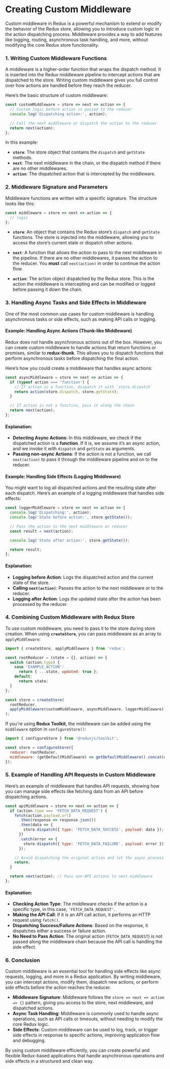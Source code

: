 # Creating Custom Middleware

Custom middleware in Redux is a powerful mechanism to extend or modify the behavior of the Redux store, allowing you to introduce custom logic in the action dispatching process. Middleware provides a way to add features like logging, routing, asynchronous task handling, and more, without modifying the core Redux store functionality.

### 1. Writing Custom Middleware Functions

A middleware is a higher-order function that wraps the dispatch method. It is inserted into the Redux middleware pipeline to intercept actions that are dispatched to the store. Writing custom middleware gives you full control over how actions are handled before they reach the reducer.

Here’s the basic structure of custom middleware:

```javascript
const customMiddleware = store => next => action => {
  // Custom logic before action is passed to the reducer
  console.log('Dispatching action:', action);

  // Call the next middleware or dispatch the action to the reducer
  return next(action);
};
```

In this example:
- **`store`**: The store object that contains the `dispatch` and `getState` methods.
- **`next`**: The next middleware in the chain, or the dispatch method if there are no other middlewares.
- **`action`**: The dispatched action that is intercepted by the middleware.

### 2. Middleware Signature and Parameters

Middleware functions are written with a specific signature. The structure looks like this:

```javascript
const middleware = store => next => action => {
  // logic
};
```

- **`store`**: An object that contains the Redux store’s `dispatch` and `getState` functions. The store is injected into the middleware, allowing you to access the store’s current state or dispatch other actions.
  
- **`next`**: A function that allows the action to pass to the next middleware in the pipeline. If there are no other middlewares, it passes the action to the reducer. You **must** call `next(action)` in order to continue the action flow.
  
- **`action`**: The action object dispatched by the Redux store. This is the action the middleware is intercepting and can be modified or logged before passing it down the chain.

### 3. Handling Async Tasks and Side Effects in Middleware

One of the most common use cases for custom middleware is handling asynchronous tasks or side effects, such as making API calls or logging.

#### Example: Handling Async Actions (Thunk-like Middleware)

Redux does not handle asynchronous actions out of the box. However, you can create custom middleware to handle actions that return functions or promises, similar to **redux-thunk**. This allows you to dispatch functions that perform asynchronous tasks before dispatching the final action.

Here’s how you could create a middleware that handles async actions:

```javascript
const asyncMiddleware = store => next => action => {
  if (typeof action === 'function') {
    // If action is a function, dispatch it with `store.dispatch`
    return action(store.dispatch, store.getState);
  }

  // If action is not a function, pass it along the chain
  return next(action);
};
```

#### Explanation:
- **Detecting Async Actions**: In this middleware, we check if the dispatched action is a **function**. If it is, we assume it’s an async action, and we invoke it with `dispatch` and `getState` as arguments.
- **Passing non-async Actions**: If the action is not a function, we call `next(action)` to pass it through the middleware pipeline and on to the reducer.

#### Example: Handling Side Effects (Logging Middleware)

You might want to log all dispatched actions and the resulting state after each dispatch. Here’s an example of a logging middleware that handles side effects:

```javascript
const loggerMiddleware = store => next => action => {
  console.log('Dispatching:', action);
  console.log('State before action:', store.getState());

  // Pass the action to the next middleware or reducer
  const result = next(action);

  console.log('State after action:', store.getState());

  return result;
};
```

#### Explanation:
- **Logging before Action**: Logs the dispatched action and the current state of the store.
- **Calling `next(action)`**: Passes the action to the next middleware or to the reducer.
- **Logging after Action**: Logs the updated state after the action has been processed by the reducer.

### 4. Combining Custom Middleware with Redux Store

To use custom middleware, you need to pass it to the store during store creation. When using **`createStore`**, you can pass middleware as an array to `applyMiddleware`:

```javascript
import { createStore, applyMiddleware } from 'redux';

const rootReducer = (state = {}, action) => {
  switch (action.type) {
    case 'EXAMPLE_ACTION':
      return { ...state, updated: true };
    default:
      return state;
  }
};

const store = createStore(
  rootReducer,
  applyMiddleware(customMiddleware, asyncMiddleware, loggerMiddleware) // Add custom middleware here
);
```

If you're using **Redux Toolkit**, the middleware can be added using the `middleware` option in `configureStore()`:

```javascript
import { configureStore } from '@reduxjs/toolkit';

const store = configureStore({
  reducer: rootReducer,
  middleware: (getDefaultMiddleware) => getDefaultMiddleware().concat(customMiddleware, asyncMiddleware)
});
```

### 5. Example of Handling API Requests in Custom Middleware

Here’s an example of middleware that handles API requests, showing how you can manage side effects like fetching data from an API before dispatching actions.

```javascript
const apiMiddleware = store => next => action => {
  if (action.type === 'FETCH_DATA_REQUEST') {
    fetch(action.payload.url)
      .then(response => response.json())
      .then(data => {
        store.dispatch({ type: 'FETCH_DATA_SUCCESS', payload: data });
      })
      .catch(error => {
        store.dispatch({ type: 'FETCH_DATA_FAILURE', payload: error });
      });

    // Avoid dispatching the original action and let the async process take over
    return;
  }

  return next(action); // Pass non-API actions to next middleware
};
```

#### Explanation:
- **Checking Action Type**: The middleware checks if the action is a specific type, in this case, `'FETCH_DATA_REQUEST'`.
- **Making the API Call**: If it is an API call action, it performs an HTTP request using `fetch()`.
- **Dispatching Success/Failure Actions**: Based on the response, it dispatches either a success or failure action.
- **No Need to Pass Action**: The original action (`FETCH_DATA_REQUEST`) is not passed along the middleware chain because the API call is handling the side effect.

### 6. Conclusion

Custom middleware is an essential tool for handling side effects like async requests, logging, and more in a Redux application. By writing middleware, you can intercept actions, modify them, dispatch new actions, or perform side effects before the action reaches the reducer.

- **Middleware Signature**: Middleware follows the `store => next => action => {}` pattern, giving you access to the store, next middleware, and dispatched actions.
- **Async Task Handling**: Middleware is commonly used to handle async operations, such as API calls or timeouts, without needing to modify the core Redux logic.
- **Side Effects**: Custom middleware can be used to log, track, or trigger side effects in response to specific actions, improving application flow and debugging.

By using custom middleware efficiently, you can create powerful and flexible Redux-based applications that handle asynchronous operations and side effects in a structured and clean way.